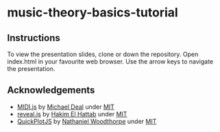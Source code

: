 # music-theory-basics-tutorial

## Instructions
To view the presentation slides, clone or down the repository. Open index.html in your favourite web browser. Use the arrow keys to navigate the presentation.

## Acknowledgements
* [MIDI.js](https://github.com/mudcube/MIDI.js) by [Michael Deal](https://galactic.ink/) under [MIT](https://github.com/mudcube/MIDI.js/blob/master/LICENSE.txt)
* [reveal.js](https://github.com/hakimel/reveal.js) by [Hakim El Hattab](https://hakim.se/) under [MIT](https://github.com/hakimel/reveal.js/blob/master/LICENSE)
* [QuickPlotJS](https://github.com/d12/QuickPlotJS) by [Nathaniel Woodthorpe](http://nwoodthorpe.com/) under [MIT](https://github.com/d12/QuickPlotJS/blob/master/LICENSE.txt)